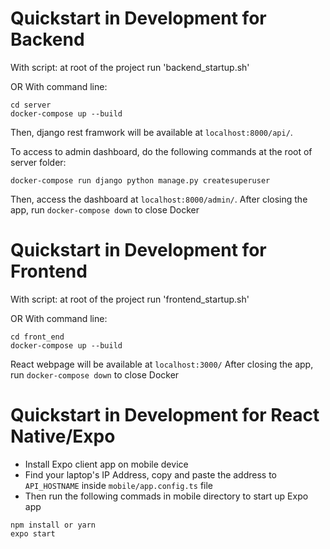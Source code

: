 # Quickstart in Development for Backend

With script:
at root of the project run 'backend_startup.sh'

OR With command line:

```
cd server
docker-compose up --build
```

Then, django rest framwork will be available at `localhost:8000/api/`.

To access to admin dashboard, do the following commands at the root of server folder:

```
docker-compose run django python manage.py createsuperuser
```

Then, access the dashboard at `localhost:8000/admin/`.
After closing the app, run `docker-compose down` to close Docker 

# Quickstart in Development for Frontend

With script:
at root of the project run 'frontend_startup.sh'

OR With command line:

```
cd front_end
docker-compose up --build
```

React webpage will be available at `localhost:3000/`
After closing the app, run `docker-compose down` to close Docker 

# Quickstart in Development for React Native/Expo

- Install Expo client app on mobile device 
- Find your laptop's IP Address, copy and paste the address to `API_HOSTNAME` inside `mobile/app.config.ts` file 
- Then run the following commads in mobile directory to start up Expo app

```
npm install or yarn 
expo start
```
